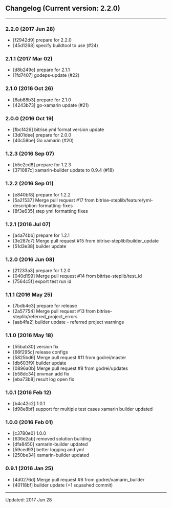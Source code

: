 ## Changelog (Current version: 2.2.0)

-----------------

### 2.2.0 (2017 Jun 28)

* [f2942d9] prepare for 2.2.0
* [45d1268] specify buildtool to use (#24)

### 2.1.1 (2017 Mar 02)

* [d8b249e] prepare for 2.1.1
* [1fd7407] godeps-update (#22)

### 2.1.0 (2016 Oct 26)

* [6ab88b3] prepare for 2.1.0
* [4243b73] go-xamarin update (#21)

### 2.0.0 (2016 Oct 19)

* [fbcf426] bitrise.yml format version update
* [3d01dee] prepare for 2.0.0
* [40c59be] Go xamarin (#20)

### 1.2.3 (2016 Sep 07)

* [b5e2cd8] prepare for 1.2.3
* [371087c] xamarin-builder update to 0.9.4 (#18)

### 1.2.2 (2016 Sep 01)

* [e840bf8] prepare for 1.2.2
* [5a21537] Merge pull request #17 from bitrise-steplib/feature/yml-description-formatting-fixes
* [8f3e635] step yml formatting fixes

### 1.2.1 (2016 Jul 07)

* [a4a74bb] prepare for 1.2.1
* [3e287c7] Merge pull request #15 from bitrise-steplib/builder_update
* [51d3e38] builder update

### 1.2.0 (2016 Jun 08)

* [21233a3] prepare for 1.2.0
* [040d199] Merge pull request #14 from bitrise-steplib/test_id
* [7564c5f] export test run id

### 1.1.1 (2016 May 25)

* [7bdb4e3] prepare for release
* [2a57754] Merge pull request #13 from bitrise-steplib/referred_project_errors
* [aab4fa2] builder update - referred project warnings

### 1.1.0 (2016 May 18)

* [55bab30] version fix
* [66f295c] release configs
* [5825bd6] Merge pull request #11 from godrei/master
* [db603f9] builder update
* [0896a0b] Merge pull request #8 from godrei/updates
* [b58dc34] envman add fix
* [eba73b8] result log open fix

### 1.0.1 (2016 Feb 12)

* [b4c42c2] 1.0.1
* [d98e8bf] support for multiple test cases xamarin builder updated

### 1.0.0 (2016 Feb 01)

* [c3780e0] 1.0.0
* [636e2ab] removed solution building
* [dfa8450] xamarin-builder updated
* [59ced93] better logging and yml
* [250be34] xamarin-builder updated

### 0.9.1 (2016 Jan 25)

* [4d0276d] Merge pull request #6 from godrei/xamarin_builder
* [40118bf] builder update (+1 squashed commit)

-----------------

Updated: 2017 Jun 28